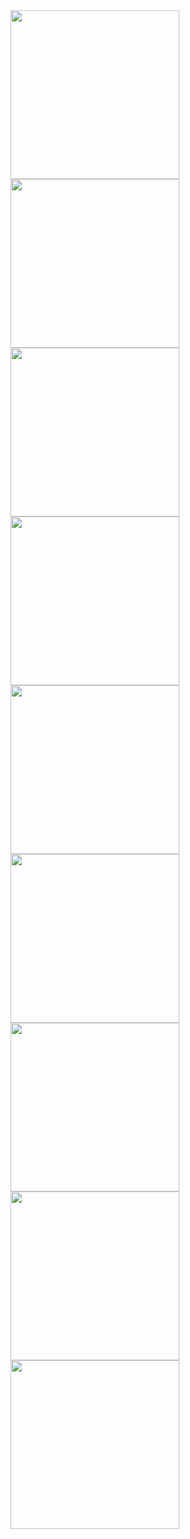 <!--
### Hi there 👋


**coder-gao/coder-gao** is a ✨ _special_ ✨ repository because its `README.md` (this file) appears on your GitHub profile.

Here are some ideas to get you started:

- 🔭 I’m currently working on ...
- 🌱 I’m currently learning ...
- 👯 I’m looking to collaborate on ...
- 🤔 I’m looking for help with ...
- 💬 Ask me about ...
- 📫 How to reach me: ...
- 😄 Pronouns: ...
- ⚡ Fun fact: ...
-->

<div>
  <img width="270px" src="https://s3.moeoverflow.com/animeloop-production/loops/2018-03-22/gif_360p/6642d8e0-9389-4005-9dfb-e7ce49fbd543.gif">
  <img width="270px" src="https://s3.moeoverflow.com/animeloop-production/loops/2017-08-11/gif_360p/446cb8e3-8e68-4b33-98af-8d0bdd990979.gif">
  <img width="270px" src="https://s3.moeoverflow.com/animeloop-production/loops/2017-08-11/gif_360p/17b1a17e-c962-4bdf-aa40-040c1110cbac.gif">
</div>
<div>
  <img width="270px" src="https://s3.moeoverflow.com/animeloop-production/loops/2017-08-16/gif_360p/3640739c-5abd-4087-91a2-bd97d29c6482.gif">
  <img width="270px" src="https://s3.moeoverflow.com/animeloop-production/loops/2019-02-01/gif_360p/654f0d3c-7a1e-4d65-819b-06f72a4f1213.gif">
  <img width="270px" src="https://s3.moeoverflow.com/animeloop-production/loops/2017-08-11/gif_360p/3ecbb700-fed0-4ce7-8a0b-386df666abcd.gif">
</div>
<div>
  <img width="270px" src="https://s3.moeoverflow.com/animeloop-production/loops/2017-08-29/gif_360p/1478425c-333a-4e2d-8ce9-f26015483379.gif">
  <img width="270px" src="https://s3.moeoverflow.com/animeloop-production/loops/2017-08-11/gif_360p/de3fae49-8068-486f-b278-4264c134ffca.gif">
  <img width="270px" src="https://s3.moeoverflow.com/animeloop-production/loops/2017-08-14/gif_360p/040349b6-e982-4a87-a734-b0f1411aeb6c.gif">
</div>
